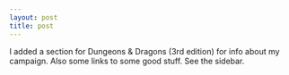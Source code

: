 ```yaml
---
layout: post
title: post 
---
```

I added a section for Dungeons &amp; Dragons (3rd edition) for info about my campaign. Also some links to some good stuff. See the sidebar.
